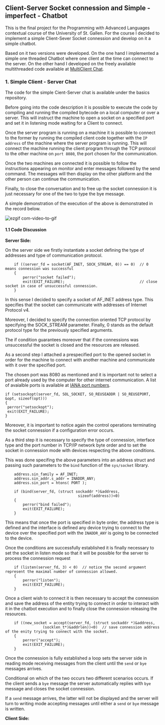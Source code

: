 ## Client-Server Socket connession and Simple - imperfect - Chatbot

This is the final project for the Programming with Advanced Languages contextual course of the University of St. Gallen. For the course I decided to implement a simple Client-Sever Socket connession and develop on it a simple chatbot.

Based on it two versions were developed. On the one hand I implemented a simple one threaded Chatbot where one client at the time can connect to the server. On the other hand I developed on the freely available multithreaded code available at [MultiClient Chat](https://github.com/rbaron/multichat).

### 1. Simple Client - Server Chat
The code for the simple Cient-Server chat is available under the basics repository.

Before going into the code description it is possible to execute the code by compiling and running the compiled bytecode on a local computer or over a server. This will instruct the machine to open a socket on a specified port and set it in listening mode waiting for a Client to connect.

Once the server program is running on a machine it is possible to connect to the former by running the compiled client code together with the ```IP address``` of the machine where the server program is running. This will connect the machine running the client program through the TCP protocol to the other machine on ```port 8080```, the port chosen for the communication.

Once the two machines are connected it is possible to follow the instructions appearing on monitor and enter messages followed by the send command. The messages will then display on the other platform and the other person can continue the communication.

Finally, to close the conversation and to free up the socket connession it is just necessary for one of the two to type the bye message.

A simple demonstration of the execution of the above is demonstrated in the record below.

![ezgif com-video-to-gif](https://user-images.githubusercontent.com/42472072/56455758-d0a61180-6362-11e9-8eb7-1b59465d97d6.gif)

#### 1.1 Code Discussion

**Server Side:**

On the server side we firstly instantiate a socket defining the type of addresses and type of communication protocol.

```
    if ((server_fd = socket(AF_INET, SOCK_STREAM, 0)) == 0)  // 0 means connession was successful
    { 
        perror("socket failed"); 
        exit(EXIT_FAILURE);                                  // close socket in case of unsuccessful connession. 
    } 
```

In this sense I decided to specify a socket of AF_INET address type. This specifies that the socket can
communicate with addresses of Internet Protocol v4.

Moreover, I decided to specify the connection oriented TCP protocol by specifying the SOCK_STREAM parameter. Finally,
0 stands as the default protocol type for the previously specified arguments.

The if condition guarantees moreover that if the connessions was unsuccessful the socket is closed and the resources are released.

As a second step I attached a prespecified port to the opened socket in order for the machine to connect with another machine and communicate with it over the specified port.

The chosen port was 8080 as mentioned and it is important not to select a port already used by the computer for other internet communication. A list of avaialble ports is available at [IANA port numbers](https://www.iana.org/assignments/service-names-port-numbers/service-names-port-numbers.xhtml?).

```
if (setsockopt(server_fd, SOL_SOCKET, SO_REUSEADDR | SO_REUSEPORT, 
&opt, sizeof(opt))) 
{ 
 perror("setsockopt"); 
 exit(EXIT_FAILURE); 
}
```

Moreover, it is important to notice again the control operations terminating the socket connession if a configuration error occurs.

As a third step it is necessary to specify the type of connession, interface type and the port number in TCP/IP network byte order and to set the socket in connession mode with devices respecting the above conditions.

This was done specifing the above parameters into an address struct and passing such parameters to the ```bind``` function of the ```sys/socket``` library.

```
    address.sin_family = AF_INET;                            
    address.sin_addr.s_addr = INADDR_ANY;                    
    address.sin_port = htons( PORT );                        
       
    if (bind(server_fd, (struct sockaddr *)&address,  
                                 sizeof(address))<0) 
    { 
        perror("bind failed"); 
        exit(EXIT_FAILURE); 
    }
```

This means that once the port is specified in byte order, the address type is defined and the interface is defined any device trying to connect to the device over the specified port with the ```INADDR_ANY``` is going to be connected to the device.

Once the conditions are successfully established it is finally necessary to set the socket in listen mode so that it will be possible for the server
to process the connession request

```
    if (listen(server_fd, 3) < 0)  // notice the second argument represent the maximal number of connession allowed.
    { 
        perror("listen"); 
        exit(EXIT_FAILURE); 
    }
```

Once a client wish to connect it is then necessary to accept the connession and save the address of the entity trying to connect in order to interact with it in the chatbot execution and to finally close the connession releasing the resources.

```
    if ((new_socket = accept(server_fd, (struct sockaddr *)&address,  
			     (socklen_t*)&addrlen))<0)  // save connession address of the enity trying to connect with the socket.
    { 
        perror("accept"); 
        exit(EXIT_FAILURE); 
    } 
```

Once the connession is fully established a loop sets the server side in reading mode receiving messages from the client until the ```send``` or ```bye``` messages arrives.

Conditional on which of the two occurs two different scenarios occurs.
If the client sends a ```bye``` message the server automatically replies with ```bye``` message and closes the socket connession.

If a ```send``` message arrives, the latter will not be displayed and the
server will turn to writing mode accepting messages until either a
```send``` or ```bye``` message is written.

**Client Side:**


